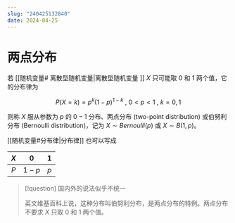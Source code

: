 ```yaml
---
slug: "240425132840"
date: 2024-04-25
---
```


# 两点分布

若 [[随机变量# 离散型随机变量|离散型随机变量 ]] $X$ 只可能取 $0$ 和 $1$ 两个值，它的分布律为

$$
P \left(X=k \right) = p^k \left(1-p \right)^{1-k} \ , \ 0<p<1 \ , \ k=0,1
$$

则称 $X$ 服从参数为 $p$ 的 $0-1$ 分布、两点分布 (two-point distribution) 或伯努利分布 (Bernoulli distribution)，记为 $X \sim Bernoulli \left(p \right)$ 或 $X \sim B \left(1, p \right)$。

[[随机变量#分布律|分布律]] 也可以写成

| $X$ |  $0$  | $1$ |
| :-: | :---: | :-: |
| $P$ | $1-p$ | $p$ |

 > [!question] 国内外的说法似乎不统一
>
> 英文维基百科上说，这种分布叫伯努利分布，是两点分布的特例。两点分布不要求 $X$ 只取 $0$ 和 $1$ 两个值。

